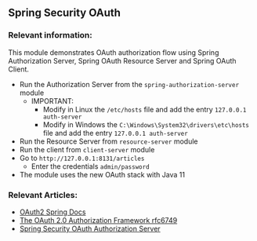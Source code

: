 ## Spring Security OAuth

### Relevant information:

This module demonstrates OAuth authorization flow using Spring Authorization Server, Spring OAuth Resource Server and
Spring OAuth Client.

- Run the Authorization Server from the `spring-authorization-server` module
    - IMPORTANT:
      - Modify in Linux the `/etc/hosts` file and add the entry `127.0.0.1 auth-server`
      - Modify in Windows the `C:\Windows\System32\drivers\etc\hosts` file and add the entry `127.0.0.1 auth-server`
- Run the Resource Server from `resource-server` module
- Run the client from `client-server` module
- Go to `http://127.0.0.1:8131/articles`
    - Enter the credentials `admin/password`
- The module uses the new OAuth stack with Java 11

### Relevant Articles:

- [OAuth2 Spring Docs](https://docs.spring.io/spring-security/site/docs/5.2.12.RELEASE/reference/html/oauth2.html)
- [The OAuth 2.0 Authorization Framework rfc6749](https://datatracker.ietf.org/doc/html/rfc6749#section-1.1)
- [Spring Security OAuth Authorization Server](https://www.baeldung.com/spring-security-oauth-auth-server)
